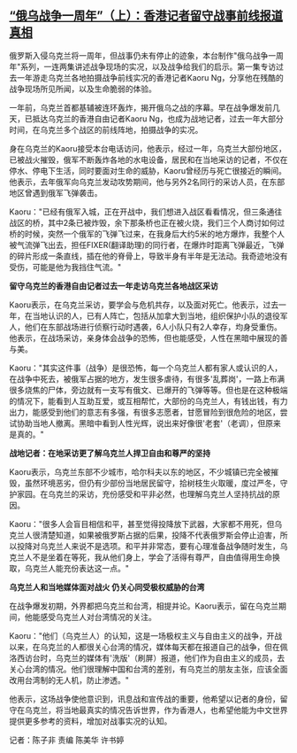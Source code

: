 <!--1677138420000-->
[“俄乌战争一周年”（上）：香港记者留守战事前线报道真相](https://www.rfa.org/mandarin/yataibaodao/junshiwaijiao/ec-02232023024712.html)
------

<p>俄罗斯入侵乌克兰将一周年，但战事仍未有停止的迹象，本台制作<span>"</span>俄乌战争一周年<span>"</span>系列，一连两集讲述战争现场的实况，以及战争给我们的启示。第一集专访过去一年游走乌克兰各地拍摄战争前线实况的香港记者<span>Kaoru Ng</span>，分享他在残酷的战争现场所见所闻，以及生命脆弱的体验。</p><p>一年前，乌克兰首都基辅被连环轰炸，揭开俄乌之战的序幕。早在战争爆发前几天，已抵达乌克兰的香港自由记者<span>Kaoru Ng</span>，也成为战地记者，过去一年大部分时间，在乌克兰多个战区的前线阵地，拍摄战争的实况。</p><p>身在乌克兰的<span>Kaoru</span>接受本台电话访问，他表示，经过一年，乌克兰大部份地区，已被战火摧毁，俄军不断轰炸各地的水电设备，居民和在当地采访的记者，不仅在停水、停电下生活，同时要面对生命的威胁，<span>Kaoru</span>曾经历与死亡很接近的瞬间。他表示，去年俄军向乌克兰发动攻势期间，他与另外<span>2</span>名同行的采访人员，在东部地区曾遇到俄军飞弹袭击。</p><p><span>Kaoru</span>：<span>"</span>已经有俄军入城，正在开战中，我们想进入战区看看情况，但三条通往战区的桥，其中<span>2</span>条已被炸毁，余下那条桥也正在被火烧，我们三个人商讨如何过桥的时候，突然一个俄军的飞弹飞过来，在我身后大约<span>5</span>米的地方爆炸，我整个人被气流弹飞出去，担任<span>FIXER(</span>翻译助理<span>)</span>的同行者，在爆炸时距离飞弹最近，飞弹的碎片形成一条直线，插在他的脊骨上，导致半身有半年是无法动。我奇迹地没有受伤，可能是他为我挡住气流。<span>"</span></p><p><span><b>留守乌克兰的香港自由记者过去一年走访乌克兰各地战区采访</b></span></p><p><span>Kaoru</span>表示，在乌克兰采访，要学会与危机共存，以及面对死亡。他表示，过去一年，在当地认识的人，已有人阵亡，包括从加拿大到当地，组织保护小队的退役军人，他们在东部战场进行侦察行动时遇袭，<span>6</span>人小队只有<span>2</span>人幸存，均身受重伤。他表示，在战场采访，亲身体会战争的恐怖，但也能感受，人性在黑暗中展现的善与美。</p><p><span>Kaoru</span>：<span>"</span>其实这件事（战争）是很恐怖，每一个乌克兰人都有家人或认识的人，在战争中死去，被俄军占据的地方，发生很多虐待，有很多<span>'</span>乱葬岗<span>'</span>，一路上布满很多烧焦的尸体，旁边就有一支写有俄文、已爆开的飞弹等等。但也是在这种极端的情况下，能看到人互助互爱，或互相帮忙，大部份的乌克兰人，有钱出钱，有力出力，能感受到他们的意志有多强，有很多志愿者，甘愿冒险到很危险的地区，尝试协助当地人撤离。黑暗中看到人性光辉，说出来好像很<span>'</span>老套<span>'</span>（老调），但原来是真的。<span>"</span></p><p><span><b>战地记者：在地采访更了解乌克兰人捍卫自由和尊严的坚持</b></span></p><p><span>Kaoru</span>表示，乌克兰东部不少城市，哈尔科夫以东的地区，不少城镇已完全被摧毁，虽然环境恶劣，但仍有少部份当地居民留守，拾树枝生火取暖，度过严冬，守护家园。在乌克兰的采访，充份感受和平非必然，也理解乌克兰人坚持抗战的原因。</p><p><span>Kaoru</span>：<span>"</span>很多人会盲目相信和平，甚至觉得投降放下武器，大家都不用死，但乌克兰人很清楚知道，如果被俄罗斯占据的后果，投降不代表俄罗斯会停止迫害，所以投降对乌克兰人来说不是选项。和平并非常态，要有心理准备战争随时发生，乌克兰人不是坐着在等死，我从他们身上，学会了活得有尊严，自由值得用生命换取，乌克兰人能充份表达这一点。<span>"</span></p><p><strong>乌克兰人和当地媒体面对战火 仍关心同受极权威胁的台湾</strong></p><p>在战争爆发初期，外界都把乌克兰和台湾，相提并论。<span>Kaoru</span>表示，留在乌克兰期间，他能感受乌克兰人对台湾情况的关注。</p><p><span>Kaoru</span>：<span>"</span>他们（乌克兰人）的认知，这是一场极权主义与自由主义的战争，开战以来，在乌克兰的人都很关心台湾的情况，媒体每天都在报道自己的战争，但在佩洛西访台时，乌克兰的媒体有<span>'</span>洗版<span>'</span>（刷屏）报道，他们作为自由主义的成员，去关心台湾的情况。他们很理解中国和台湾的差别，有乌克兰的朋友主张，应该全面改用台湾制的无人机，防止渗透。<span>"</span></p><p>他表示，这场战争使他意识到，讯息战和宣传战的重要，他希望以记者的身份，留守在乌克兰，将当地最真实的情况告诉世界，作为香港人，也希望他能为中文世界提供更多参考的资料，增加对战事实况的认知。</p><p>记者：陈子非<span> </span>责编<span> </span>陈美华<span> </span>许书婷</p>
